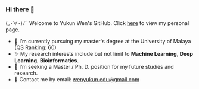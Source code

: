 ### Hi there 👋

(｡･∀･)ﾉﾞ Welcome to Yukun Wen's GitHub.
Click [here](https://firesaku.github.io/) to view my personal page.


- 🌱 I’m currently pursuing my master's degree at the University of Malaya (QS Ranking: 60)
- ✨ My research interests include but not limit to  **Machine Learning**, **Deep Learning**, **Bioinformatics**.
- 👯  I’m seeking a Master / Ph. D. position for my future studies and research.
- 💬 Contact me by email: wenyukun.edu@gmail.com

<!--
**firesaku/firesaku** is a ✨ _special_ ✨ repository because its `README.md` (this file) appears on your GitHub profile.

Here are some ideas to get you started:

- 🔭 I’m currently working on ...
- 🌱 I’m currently learning ...
- 👯 I’m looking to collaborate on ...
- 🤔 I’m looking for help with ...
- 💬 Ask me about ...
- 📫 How to reach me: ...
- 😄 Pronouns: ...
- ⚡ Fun fact: ...
  -->
